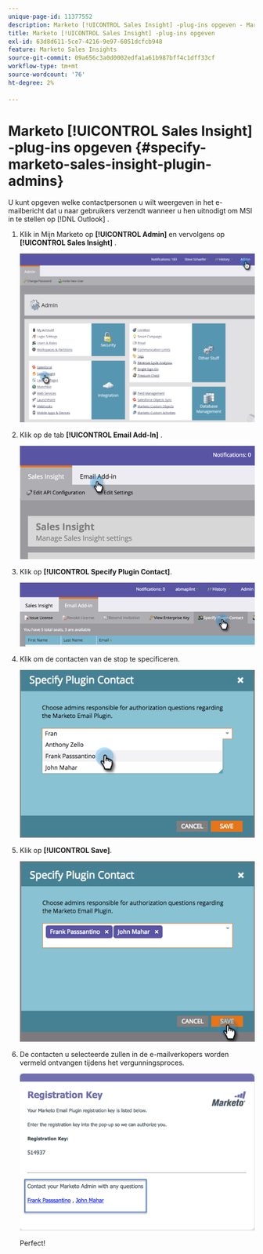 ```yaml
---
unique-page-id: 11377552
description: Marketo [!UICONTROL Sales Insight] -plug-ins opgeven - Marketo Docs - Productdocumentatie
title: Marketo [!UICONTROL Sales Insight] -plug-ins opgeven
exl-id: 63d8d611-5ce7-4216-9e97-6051dcfcb948
feature: Marketo Sales Insights
source-git-commit: 09a656c3a0d0002edfa1a61b987bff4c1dff33cf
workflow-type: tm+mt
source-wordcount: '76'
ht-degree: 2%

---
```


# Marketo [!UICONTROL Sales Insight] -plug-ins opgeven {#specify-marketo-sales-insight-plugin-admins}

U kunt opgeven welke contactpersonen u wilt weergeven in het e-mailbericht dat u naar gebruikers verzendt wanneer u hen uitnodigt om MSI in te stellen op [!DNL Outlook] .

1. Klik in Mijn Marketo op **[!UICONTROL Admin]** en vervolgens op **[!UICONTROL Sales Insight]** .

   ![](assets/image2016-7-25-14-3a12-3a59.png)

1. Klik op de tab **[!UICONTROL Email Add-In]** .

   ![](assets/image2016-7-25-14-3a2-3a53.png)

1. Klik op **[!UICONTROL Specify Plugin Contact]**.

   ![](assets/image2016-7-25-14-3a7-3a27.png)

1. Klik om de contacten van de stop te specificeren.

   ![](assets/image2016-8-25-11-3a21-3a38.png)

1. Klik op **[!UICONTROL Save]**.

   ![](assets/image2016-8-25-11-3a17-3a7.png)

1. De contacten u selecteerde zullen in de e-mailverkopers worden vermeld ontvangen tijdens het vergunningsproces.

   ![](assets/image2016-8-25-11-3a33-3a33.png)

   Perfect!
